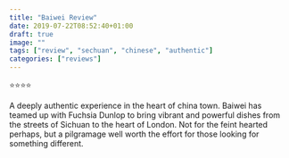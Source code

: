 ```yaml
---
title: "Baiwei Review"
date: 2019-07-22T08:52:40+01:00
draft: true
image: ""
tags: ["review", "sechuan", "chinese", "authentic"]
categories: ["reviews"]
---
```


⭐️⭐️⭐️⭐️

A deeply authentic experience in the heart of china town. Baiwei has teamed up with Fuchsia Dunlop to bring vibrant and powerful dishes from the streets of Sichuan to the heart of London. Not for the feint hearted perhaps, but a pilgramage well worth the effort for those looking for something different.

<!--more-->

